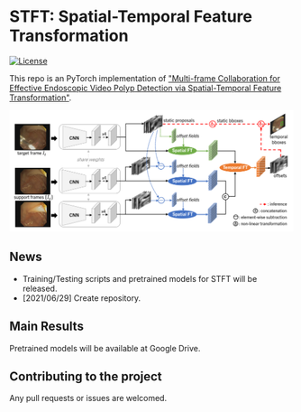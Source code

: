 # STFT: Spatial-Temporal Feature Transformation

[![License](https://img.shields.io/badge/license-BSD-blue.svg)](LICENSE)


<!-- By [Lingyun Wu](https://scholar.google.com/citations?user=WmAYPtkAAAAJ&hl=en), [Zhiqiang Hu](https://scholar.google.com/citations?hl=en&user=n8E_lV8AAAAJ), [Yuanfeng Ji](https://scholar.google.com/citations?hl=en&user=7HGv1bkAAAAJ), [Ping Luo](https://scholar.google.com/citations?user=aXdjxb4AAAAJ&hl=en), [Shaoting Zhang](https://scholar.google.com/citations?hl=en&user=oiBMWK4AAAAJ). -->

This repo is an PyTorch implementation of ["Multi-frame Collaboration for Effective Endoscopic Video Polyp Detection via Spatial-Temporal Feature Transformation"](https://arxiv.org/abs/2107.03609).
<!-- , accepted by MICCAI 2021.  -->

<!-- This repo is an PyTorch implementation of ["Multi-frame Collaboration for Effective Endoscopic Video Polyp Detection via Spatial-Temporal Feature Transformation"](), accepted by MICCAI 2021.  -->

![Framework Overview](images/framework.png)

<!-- This repository contains the implementation of our approach STFT and several other algorithms like [FGFA](http://openaccess.thecvf.com/content_iccv_2017/html/Zhu_Flow-Guided_Feature_Aggregation_ICCV_2017_paper.html), [RDN](https://arxiv.org/abs/1908.09511), and [MEGA](https://arxiv.org/abs/2003.12063) based on [mega.pytorch](https://github.com/Scalsol/mega.pytorch), as well as some pretrained models to reproduce the results on Endoscopic Video Datasets and ImageNetVID reported in our paper. 

 -->
## News

<!-- - [2021/08/30] Implementation for image-based SOTA methods (e.g., FCOS, RetinaNet, BorderDet) will be updated.
- [2021/08/17] Demo for visualization will be added.
- [2021/08/14] Results on ImageNetVID will be added.
- [2021/07/28] Implementation for more video-based SOTA methods (e.g., FGFA, RDN, MEGA) released. -->
<!-- - [2021/07/10] Release training/testing scripts and pretrained models for STFT. -->
- Training/Testing scripts and pretrained models for STFT will be released.
- [2021/06/29] Create repository.

## Main Results

Pretrained models will be available at Google Drive.

## Contributing to the project
Any pull requests or issues are welcomed.
